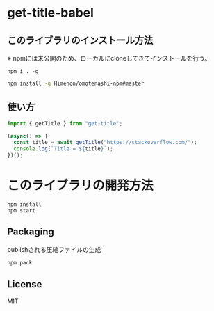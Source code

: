 # get-title-babel

## このライブラリのインストール方法

※ npmには未公開のため、ローカルにcloneしてきてインストールを行う。

```
npm i . -g
```

```sh
npm install -g Himenon/omotenashi-npm#master
```

## 使い方

```js
import { getTitle } from "get-title";

(async() => {
  const title = await getTitle("https://stackoverflow.com/");
  console.log(`Title = ${title}`);  
})();
```

# このライブラリの開発方法

```
npm install
npm start
```

## Packaging

publishされる圧縮ファイルの生成

```sh
npm pack
```

## License

MIT
